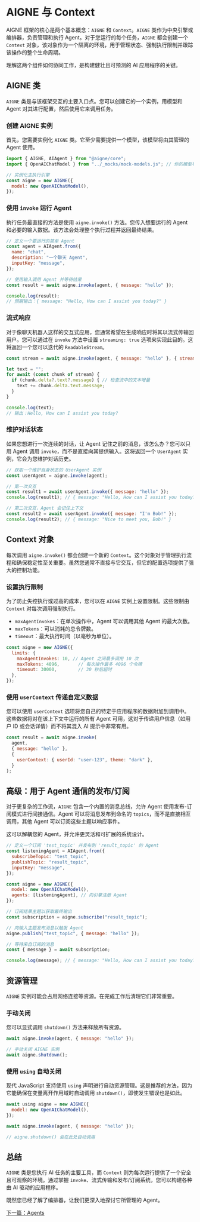 # AIGNE 与 Context

AIGNE 框架的核心是两个基本概念：`AIGNE` 和 `Context`。`AIGNE` 类作为中央引擎或编排器，负责管理和执行 Agent。对于您运行的每个任务，`AIGNE` 都会创建一个 `Context` 对象，该对象作为一个隔离的环境，用于管理状态、强制执行限制并跟踪该操作的整个生命周期。

理解这两个组件如何协同工作，是构建健壮且可预测的 AI 应用程序的关键。

## AIGNE 类

`AIGNE` 类是与该框架交互的主要入口点。您可以创建它的一个实例，用模型和 Agent 对其进行配置，然后使用它来调用任务。

### 创建 AIGNE 实例

首先，您需要实例化 `AIGNE` 类。它至少需要提供一个模型，该模型将由其管理的 Agent 使用。

```javascript AIGNE Instantiation icon=logos:javascript
import { AIGNE, AIAgent } from "@aigne/core";
import { OpenAIChatModel } from "../_mocks/mock-models.js"; // 你的模型导入

// 实例化主执行引擎
const aigne = new AIGNE({
  model: new OpenAIChatModel(),
});
```

### 使用 `invoke` 运行 Agent

执行任务最直接的方法是使用 `aigne.invoke()` 方法。您传入想要运行的 Agent 和必要的输入数据。该方法会处理整个执行过程并返回最终结果。

```javascript Simple Invocation icon=logos:javascript
// 定义一个要运行的简单 Agent
const agent = AIAgent.from({
  name: "chat",
  description: "一个聊天 Agent",
  inputKey: "message",
});

// 使用输入调用 Agent 并等待结果
const result = await aigne.invoke(agent, { message: "hello" });

console.log(result); 
// 预期输出：{ message: "Hello, How can I assist you today?" }
```

### 流式响应

对于像聊天机器人这样的交互式应用，您通常希望在生成响应时将其以流式传输回用户。您可以通过在 `invoke` 方法中设置 `streaming: true` 选项来实现此目的。这将返回一个您可以迭代的 `ReadableStream`。

```javascript Streaming Invocation icon=logos:javascript
const stream = await aigne.invoke(agent, { message: "hello" }, { streaming: true });

let text = "";
for await (const chunk of stream) {
  if (chunk.delta?.text?.message) { // 检查流中的文本增量
    text += chunk.delta.text.message;
  }
}

console.log(text); 
// 输出：Hello, How can I assist you today?
```

### 维护对话状态

如果您想进行一次连续的对话，让 Agent 记住之前的消息，该怎么办？您可以只用 Agent 调用 `invoke`，而不是直接向其提供输入。这将返回一个 `UserAgent` 实例，它会为您维护对话历史。

```javascript Conversational State icon=logos:javascript
// 获取一个维护自身状态的 UserAgent 实例
const userAgent = aigne.invoke(agent);

// 第一次交互
const result1 = await userAgent.invoke({ message: "hello" });
console.log(result1); // { message: "Hello, How can I assist you today?" }

// 第二次交互，Agent 会记住上下文
const result2 = await userAgent.invoke({ message: "I'm Bob!" });
console.log(result2); // { message: "Nice to meet you, Bob!" }
```

## Context 对象

每次调用 `aigne.invoke()` 都会创建一个新的 `Context`。这个对象对于管理执行流程和确保稳定性至关重要。虽然您通常不直接与它交互，但它的配置选项提供了强大的控制功能。

### 设置执行限制

为了防止失控执行或过高的成本，您可以在 `AIGNE` 实例上设置限制。这些限制由 `Context` 对每次调用强制执行。

- `maxAgentInvokes`：在单次操作中，Agent 可以调用其他 Agent 的最大次数。
- `maxTokens`：可以消耗的总令牌数。
- `timeout`：最大执行时间（以毫秒为单位）。

```javascript Configuring Limits icon=logos:javascript
const aigne = new AIGNE({
  limits: {
    maxAgentInvokes: 10, // Agent 之间最多调用 10 次
    maxTokens: 4096,       // 每次操作最多 4096 个令牌
    timeout: 30000,        // 30 秒后超时
  },
});
```

### 使用 `userContext` 传递自定义数据

您可以使用 `userContext` 选项将您自己的特定于应用程序的数据附加到调用中。这些数据将对在该上下文中运行的所有 Agent 可用，这对于传递用户信息（如用户 ID 或会话详情）而不将其混入 AI 提示中非常有用。

```javascript Passing User Context icon=logos:javascript
const result = await aigne.invoke(
  agent,
  { message: "hello" },
  {
    userContext: { userId: "user-123", theme: "dark" },
  }
);
```

## 高级：用于 Agent 通信的发布/订阅

对于更复杂的工作流，`AIGNE` 包含一个内置的消息总线，允许 Agent 使用发布-订阅模式进行间接通信。Agent 可以将消息发布到命名的 `topics`，而不是直接相互调用，其他 Agent 可以订阅这些主题以响应事件。

这可以解耦您的 Agent，并允许更灵活和可扩展的系统设计。

```javascript Publish and Subscribe icon=logos:javascript
// 定义一个订阅 'test_topic' 并发布到 'result_topic' 的 Agent
const listeningAgent = AIAgent.from({
  subscribeTopic: "test_topic",
  publishTopic: "result_topic",
  inputKey: "message",
});

const aigne = new AIGNE({
  model: new OpenAIChatModel(),
  agents: [listeningAgent], // 向引擎注册 Agent
});

// 订阅结果主题以获取最终输出
const subscription = aigne.subscribe("result_topic");

// 向输入主题发布消息以触发 Agent
aigne.publish("test_topic", { message: "hello" });

// 等待来自订阅的消息
const { message } = await subscription;

console.log(message); // { message: "Hello, How can I assist you today?" }
```

## 资源管理

`AIGNE` 实例可能会占用网络连接等资源。在完成工作后清理它们非常重要。

### 手动关闭

您可以显式调用 `shutdown()` 方法来释放所有资源。

```javascript Manual Shutdown icon=logos:javascript
await aigne.invoke(agent, { message: "hello" });

// 手动关闭 AIGNE 实例
await aigne.shutdown();
```

### 使用 `using` 自动关闭

现代 JavaScript 支持使用 `using` 声明进行自动资源管理。这是推荐的方法，因为它能确保在变量离开作用域时自动调用 `shutdown()`，即使发生错误也是如此。

```javascript Automatic Shutdown with 'using' icon=logos:javascript
await using aigne = new AIGNE({
  model: new OpenAIChatModel(),
});

await aigne.invoke(agent, { message: "hello" });

// aigne.shutdown() 会在此处自动调用
```

## 总结

`AIGNE` 类是您执行 AI 任务的主要工具，而 `Context` 则为每次运行提供了一个安全且可观察的环境。通过掌握 `invoke`、流式传输和发布/订阅系统，您可以构建各种由 AI 驱动的应用程序。

既然您已经了解了编排器，让我们更深入地探讨它所管理的 Agent。

[下一篇：Agents](./core-agents.md)
